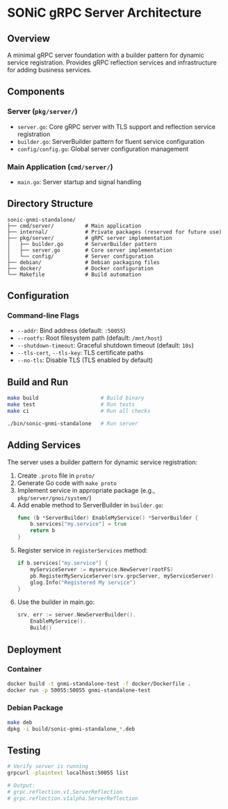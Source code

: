# SONiC gRPC Server Architecture

## Overview

A minimal gRPC server foundation with a builder pattern for dynamic service registration. Provides gRPC reflection services and infrastructure for adding business services.

## Components

### Server (`pkg/server/`)
- `server.go`: Core gRPC server with TLS support and reflection service registration
- `builder.go`: ServerBuilder pattern for fluent service configuration
- `config/config.go`: Global server configuration management

### Main Application (`cmd/server/`)
- `main.go`: Server startup and signal handling

## Directory Structure

```
sonic-gnmi-standalone/
├── cmd/server/          # Main application
├── internal/            # Private packages (reserved for future use)
├── pkg/server/          # gRPC server implementation
│   ├── builder.go       # ServerBuilder pattern
│   ├── server.go        # Core server implementation
│   └── config/          # Server configuration
├── debian/              # Debian packaging files
├── docker/              # Docker configuration
└── Makefile             # Build automation
```

## Configuration

### Command-line Flags
- `--addr`: Bind address (default: `:50055`)
- `--rootfs`: Root filesystem path (default: `/mnt/host`)
- `--shutdown-timeout`: Graceful shutdown timeout (default: `10s`)
- `--tls-cert`, `--tls-key`: TLS certificate paths
- `--no-tls`: Disable TLS (TLS enabled by default)

## Build and Run

```bash
make build                    # Build binary
make test                     # Run tests
make ci                       # Run all checks

./bin/sonic-gnmi-standalone   # Run server
```

## Adding Services

The server uses a builder pattern for dynamic service registration:

1. Create `.proto` file in `proto/`
2. Generate Go code with `make proto`
3. Implement service in appropriate package (e.g., `pkg/server/gnoi/system/`)
4. Add enable method to ServerBuilder in `builder.go`:
   ```go
   func (b *ServerBuilder) EnableMyService() *ServerBuilder {
       b.services["my.service"] = true
       return b
   }
   ```
5. Register service in `registerServices` method:
   ```go
   if b.services["my.service"] {
       myServiceServer := myservice.NewServer(rootFS)
       pb.RegisterMyServiceServer(srv.grpcServer, myServiceServer)
       glog.Info("Registered My service")
   }
   ```
6. Use the builder in main.go:
   ```go
   srv, err := server.NewServerBuilder().
       EnableMyService().
       Build()
   ```

## Deployment

### Container
```bash
docker build -t gnmi-standalone-test -f docker/Dockerfile .
docker run -p 50055:50055 gnmi-standalone-test
```

### Debian Package
```bash
make deb
dpkg -i build/sonic-gnmi-standalone_*.deb
```

## Testing

```bash
# Verify server is running
grpcurl -plaintext localhost:50055 list

# Output:
# grpc.reflection.v1.ServerReflection
# grpc.reflection.v1alpha.ServerReflection
```